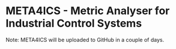 # META4ICS - Metric Analyser for Industrial Control Systems

Note: META4ICS will be uploaded to GitHub in a couple of days. 
